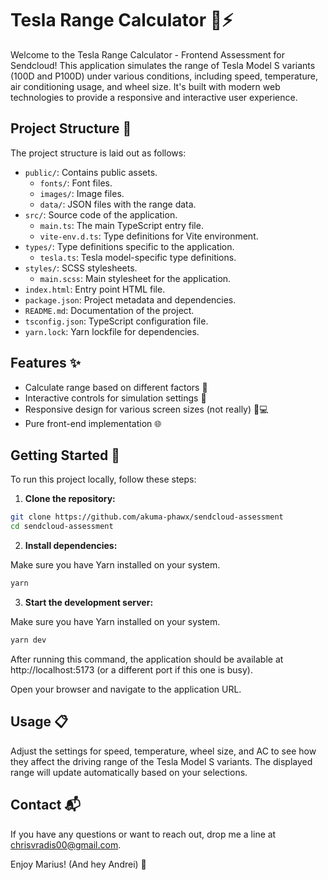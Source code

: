 # Tesla Range Calculator 🚗⚡ 
Welcome to the Tesla Range Calculator - Frontend Assessment for Sendcloud! This application simulates the range of Tesla Model S variants (100D and P100D) under various conditions, including speed, temperature, air conditioning usage, and wheel size. It's built with modern web technologies to provide a responsive and interactive user experience.

## Project Structure 📂

The project structure is laid out as follows:

- `public/`: Contains public assets.
  - `fonts/`: Font files.
  - `images/`: Image files.
  - `data/`: JSON files with the range data.
- `src/`: Source code of the application.
  - `main.ts`: The main TypeScript entry file.
  - `vite-env.d.ts`: Type definitions for Vite environment.
- `types/`: Type definitions specific to the application.
  - `tesla.ts`: Tesla model-specific type definitions.
- `styles/`: SCSS stylesheets.
  - `main.scss`: Main stylesheet for the application.
- `index.html`: Entry point HTML file.
- `package.json`: Project metadata and dependencies.
- `README.md`: Documentation of the project.
- `tsconfig.json`: TypeScript configuration file.
- `yarn.lock`: Yarn lockfile for dependencies.

## Features ✨

- Calculate range based on different factors 📏
- Interactive controls for simulation settings 🔧
- Responsive design for various screen sizes (not really) 📱💻
- Pure front-end implementation 🌐

## Getting Started 🚀

To run this project locally, follow these steps:

1. **Clone the repository:**

```bash
git clone https://github.com/akuma-phawx/sendcloud-assessment
cd sendcloud-assessment
```

2. **Install dependencies:**

Make sure you have Yarn installed on your system.

```bash
yarn
```

3. **Start the development server:**

Make sure you have Yarn installed on your system.

```bash
yarn dev
```

After running this command, the application should be available at http://localhost:5173 (or a different port if this one is busy).

Open your browser and navigate to the application URL.

## Usage 📋

Adjust the settings for speed, temperature, wheel size, and AC to see how they affect the driving range of the Tesla Model S variants. The displayed range will update automatically based on your selections.

## Contact 📬

If you have any questions or want to reach out, drop me a line at chrisvradis00@gmail.com.

Enjoy Marius! (And hey Andrei) 🎉
